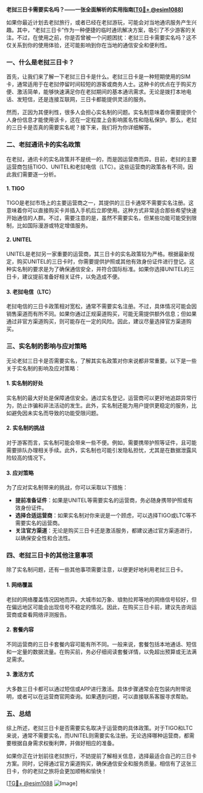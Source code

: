 **老挝三日卡需要实名吗？——一张全面解析的实用指南[[TG💪+ @esim1088](https://t.me/s/esim1088)]**

如果你最近计划去老挝旅行，或者已经在老挝游玩，可能会对当地通讯服务产生兴趣。其中，“老挝三日卡”作为一种便捷的临时通讯解决方案，吸引了不少游客的关注。不过，在使用之前，你是否曾被一个问题困扰：老挝三日卡需要实名吗？这不仅关系到你的使用体验，还可能影响到你在当地的通信安全和便利性。

### 一、什么是老挝三日卡？

首先，让我们来了解一下老挝三日卡是什么。老挝三日卡是一种短期使用的SIM卡，通常适用于在老挝停留时间较短的游客或商务人士。这种卡的优点在于购买方便、激活简单，能够快速满足你在老挝期间的基本通讯需求。无论是拨打本地电话、发短信，还是连接互联网，三日卡都能提供灵活的服务。

然而，正因为其便利性，很多人会担心实名制的问题。实名制意味着你需要提供个人身份信息才能使用该卡，这在一定程度上会影响匿名性和隐私保护。那么，老挝的三日卡是否真的需要实名呢？接下来，我们将为你详细解答。

### 二、老挝通讯卡的实名政策

在老挝，通讯卡的实名政策并不是统一的，而是因运营商而异。目前，老挝的主要运营商包括TIGO、UNITEL和老挝电信（LTC）。这些运营商的政策各有不同，因此我们需要逐一分析。

#### 1. TIGO
TIGO是老挝市场上的主要运营商之一，其提供的三日卡通常不需要实名注册。这意味着你可以直接购买卡并插入手机后立即使用。这种方式非常适合那些希望快速开始通信的人群。不过，需要注意的是，虽然不需要实名，但某些功能可能受到限制，比如国际漫游或特定增值服务。

#### 2. UNITEL
UNITEL是老挝另一家重要的运营商，其三日卡的实名政策较为严格。根据最新规定，购买UNITEL的三日卡时，你需要提供护照或其他有效身份证件进行登记。这种实名制的要求是为了确保通信安全，并符合国际标准。如果你选择UNITEL的三日卡，建议提前准备好相关证件，以免造成不便。

#### 3. 老挝电信（LTC）
老挝电信的三日卡政策相对宽松，通常不需要实名注册。不过，具体情况可能会因销售渠道而有所不同。如果你通过正规渠道购买，可能无需提供额外信息；但如果通过非官方渠道购买，则可能存在一定的风险。因此，建议尽量选择官方渠道购买。

### 三、实名制的影响与应对策略

无论老挝三日卡是否需要实名，了解其实名政策对你来说都非常重要。以下是一些关于实名制的影响及应对策略：

#### 1. 实名制的好处
实名制的最大好处是保障通信安全。通过实名登记，运营商可以更好地追踪异常行为，防止诈骗和非法活动的发生。此外，实名制还能为用户提供更稳定的服务，比如避免因未实名而导致的功能受限问题。

#### 2. 实名制的挑战
对于游客而言，实名制可能会带来一些不便。例如，需要携带护照等证件，且可能需要排队办理相关手续。此外，实名制也可能引发隐私担忧，尤其是在数据泄露风险较高的情况下。

#### 3. 应对策略
为了应对实名制带来的挑战，你可以采取以下措施：
- **提前准备证件**：如果是UNITEL等需要实名的运营商，务必随身携带护照或有效身份证件。
- **选择合适运营商**：如果实名制对你来说是一个顾虑，可以选择TIGO或LTC等不需要实名的运营商。
- **关注官方渠道**：无论是购买三日卡还是激活服务，都建议通过官方渠道进行，以确保安全性和合法性。

### 四、老挝三日卡的其他注意事项

除了实名制问题，还有一些其他事项需要注意，以便更好地利用老挝三日卡。

#### 1. 网络覆盖
老挝的网络覆盖情况因地而异。大城市如万象、琅勃拉邦等地的网络信号较好，但在偏远地区可能会出现信号不稳定的情况。因此，在购买三日卡前，建议先咨询运营商或查看网络评测报告。

#### 2. 套餐内容
不同运营商的三日卡套餐内容可能有所不同。一般来说，套餐包括本地通话、短信和一定量的数据流量。在购买前，务必仔细阅读套餐详情，以免超出预算或无法满足需求。

#### 3. 激活方式
大多数三日卡都可以通过短信或APP进行激活。具体步骤通常会在包装内附带说明，或者可以在运营商官网查询。如果遇到问题，可以直接联系客服寻求帮助。

### 五、总结

综上所述，老挝三日卡是否需要实名取决于运营商的具体政策。对于TIGO和LTC来说，通常不需要实名，而UNITEL则需要实名注册。无论选择哪种运营商，都需要根据自身需求权衡利弊，并做好相应的准备。

如果你正在计划前往老挝旅行，不妨提前了解相关信息，选择最适合自己的三日卡方案。同时，记得通过官方渠道购买，确保通信安全和服务质量。相信有了这张三日卡，你的老挝之旅将会更加顺畅和愉快！

[[TG💪+ @esim1088](https://t.me/s/esim1088) ![Image](https://i.postimg.cc/4NQfJmqS/Snipaste-2025-05-13-00-14-12.png)]